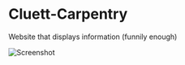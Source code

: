 # Cluett-Carpentry
Website that displays information (funnily enough)

![Screenshot](https://i.imgur.com/UhxQwwT.png)
